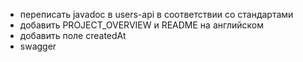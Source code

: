 - переписать javadoc в users-api в соответствии со стандартами
- добавить PROJECT_OVERVIEW и README на английском
- добавить поле createdAt
- swagger
